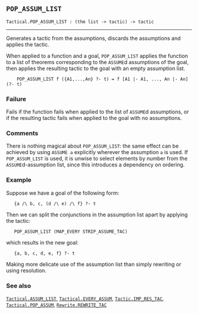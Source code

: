 ## `POP_ASSUM_LIST`

``` hol4
Tactical.POP_ASSUM_LIST : (thm list -> tactic) -> tactic
```

------------------------------------------------------------------------

Generates a tactic from the assumptions, discards the assumptions and
applies the tactic.

When applied to a function and a goal, `POP_ASSUM_LIST` applies the
function to a list of theorems corresponding to the `ASSUME`d
assumptions of the goal, then applies the resulting tactic to the goal
with an empty assumption list.

``` hol4
    POP_ASSUM_LIST f ({A1,...,An} ?- t) = f [A1 |- A1, ..., An |- An] (?- t)
```

### Failure

Fails if the function fails when applied to the list of `ASSUME`d
assumptions, or if the resulting tactic fails when applied to the goal
with no assumptions.

### Comments

There is nothing magical about `POP_ASSUM_LIST`: the same effect can be
achieved by using `ASSUME a` explicitly wherever the assumption `a` is
used. If `POP_ASSUM_LIST` is used, it is unwise to select elements by
number from the `ASSUME`d-assumption list, since this introduces a
dependency on ordering.

### Example

Suppose we have a goal of the following form:

``` hol4
   {a /\ b, c, (d /\ e) /\ f} ?- t
```

Then we can split the conjunctions in the assumption list apart by
applying the tactic:

``` hol4
   POP_ASSUM_LIST (MAP_EVERY STRIP_ASSUME_TAC)
```

which results in the new goal:

``` hol4
   {a, b, c, d, e, f} ?- t
```

Making more delicate use of the assumption list than simply rewriting or
using resolution.

### See also

[`Tactical.ASSUM_LIST`](#Tactical.ASSUM_LIST),
[`Tactical.EVERY_ASSUM`](#Tactical.EVERY_ASSUM),
[`Tactic.IMP_RES_TAC`](#Tactic.IMP_RES_TAC),
[`Tactical.POP_ASSUM`](#Tactical.POP_ASSUM),
[`Rewrite.REWRITE_TAC`](#Rewrite.REWRITE_TAC)
